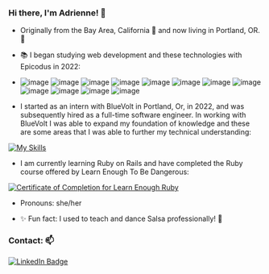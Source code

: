 ### Hi there, I'm Adrienne! 👋
- Originally from the Bay Area, California 🌉 and now living in Portland, OR. 🌲

- 📚 I began studying web development and these technologies with Epicodus in 2022:
- ![image](https://user-images.githubusercontent.com/100542795/170895842-14e5ef45-91ab-490d-9538-137442dd0aaf.png) ![image](https://user-images.githubusercontent.com/100542795/170895873-4a069612-00b3-43a6-a348-a1b35e09d9bc.png) ![image](https://user-images.githubusercontent.com/100542795/170895941-5d47785e-c809-43f1-bfd2-6f1c5c1a4d52.png) ![image](https://user-images.githubusercontent.com/100542795/170895979-94cff32d-a262-4456-b853-bed1adc5734d.png) ![image](https://user-images.githubusercontent.com/100542795/170895986-ba7ec19a-77cc-4522-b6fc-ea06654e2b43.png) ![image](https://user-images.githubusercontent.com/100542795/170896015-54d1f546-4e3c-4c15-b552-694a061c2e06.png) ![image](https://user-images.githubusercontent.com/100542795/170896022-490ac7c6-cf57-404b-a2bc-208c66185650.png)
![image](https://user-images.githubusercontent.com/100542795/170896031-c6d055b5-4ff8-49de-b212-02959ef55c4f.png) ![image](https://user-images.githubusercontent.com/100542795/170896048-fe5e18e5-f85a-4b3e-ba47-ff8efbab874d.png) ![image](https://user-images.githubusercontent.com/100542795/170896053-584dc027-fd7d-4f76-b35b-498812551acf.png) ![image](https://user-images.githubusercontent.com/100542795/170896137-5f379b46-8f82-460f-8ab3-900fe963733e.png) ![image](https://user-images.githubusercontent.com/100542795/170896150-ff2d3c3a-6bba-4aaf-8336-3df49946cb2d.png) 

- I started as an intern with BlueVolt in Portland, Or, in 2022, and was subsequently hired as a full-time software engineer. In working with BlueVolt I was able to expand my foundation of knowledge and these are some areas that I was able to further my technical understanding: 

[![My Skills](https://skillicons.dev/icons?i=CS,dotnet,git,angular,kubernetes,linux,nginx,postman,visualstudio,vscode,mysql,azure,powershell)](https://skillicons.dev)

- I am currently learning Ruby on Rails and have completed the Ruby course offered by Learn Enough To Be Dangerous:

<a href="https://www.learnenough.com/certificates/Adrienne"><img src="https://www.learnenough.com/certificates/Adrienne/ruby-tutorial.svg" alt="Certificate of Completion for Learn Enough Ruby"></a>

- Pronouns: she/her

- ✨ Fun fact: I used to teach and dance Salsa professionally! 💃 


### Contact: 📫 
<div id="badges">
  <a href="https://www.linkedin.com/in/adrienne-matosich-/">
    <img src="https://img.shields.io/badge/LinkedIn-blue?style=for-the-badge&logo=linkedin&logoColor=white" alt="LinkedIn Badge"/>
  </a>

